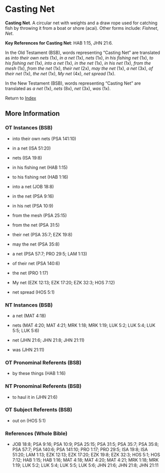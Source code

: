 # Casting Net
**Casting Net**. 
A circular net with weights and a draw rope used for catching fish by throwing it from a boat or shore (acai). 
Other forms include: 
*Fishnet*, *Net*. 


**Key References for Casting Net**: 
HAB 1:15, JHN 21:6. 


In the Old Testament (BSB), words representing “Casting Net” are translated as 
*into their own nets* (1x), *in a net* (1x), *nets* (1x), *in his fishing net* (1x), *to his fishing net* (1x), *into a net* (1x), *in the net* (1x), *in his net* (1x), *from the mesh* (1x), *from the net* (1x), *their net* (2x), *may the net* (1x), *a net* (3x), *of their net* (1x), *the net* (1x), *My net* (4x), *net spread* (1x). 


In the New Testament (BSB), words representing “Casting Net” are translated as 
*a net* (1x), *nets* (8x), *net* (3x), *was* (1x). 


Return to [Index](00-Index.md)

## More Information

### OT Instances (BSB)

* into their own nets (PSA 141:10)

* in a net (ISA 51:20)

* nets (ISA 19:8)

* in his fishing net (HAB 1:15)

* to his fishing net (HAB 1:16)

* into a net (JOB 18:8)

* in the net (PSA 9:16)

* in his net (PSA 10:9)

* from the mesh (PSA 25:15)

* from the net (PSA 31:5)

* their net (PSA 35:7; EZK 19:8)

* may the net (PSA 35:8)

* a net (PSA 57:7; PRO 29:5; LAM 1:13)

* of their net (PSA 140:6)

* the net (PRO 1:17)

* My net (EZK 12:13; EZK 17:20; EZK 32:3; HOS 7:12)

* net spread (HOS 5:1)



### NT Instances (BSB)

* a net (MAT 4:18)

* nets (MAT 4:20; MAT 4:21; MRK 1:18; MRK 1:19; LUK 5:2; LUK 5:4; LUK 5:5; LUK 5:6)

* net (JHN 21:6; JHN 21:8; JHN 21:11)

* was (JHN 21:11)



### OT Pronominal Referents (BSB)

* by these things (HAB 1:16)



### NT Pronominal Referents (BSB)

* to haul it in (JHN 21:6)



### OT Subject Referents (BSB)

* out on (HOS 5:1)



### References (Whole Bible)

* JOB 18:8; PSA 9:16; PSA 10:9; PSA 25:15; PSA 31:5; PSA 35:7; PSA 35:8; PSA 57:7; PSA 140:6; PSA 141:10; PRO 1:17; PRO 29:5; ISA 19:8; ISA 51:20; LAM 1:13; EZK 12:13; EZK 17:20; EZK 19:8; EZK 32:3; HOS 5:1; HOS 7:12; HAB 1:15; HAB 1:16; MAT 4:18; MAT 4:20; MAT 4:21; MRK 1:18; MRK 1:19; LUK 5:2; LUK 5:4; LUK 5:5; LUK 5:6; JHN 21:6; JHN 21:8; JHN 21:11



